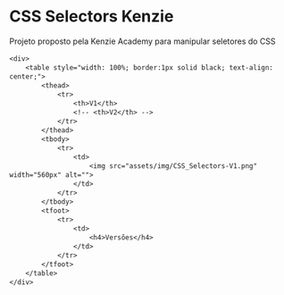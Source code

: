 <h1>CSS Selectors Kenzie</h1>

<p>Projeto proposto pela Kenzie Academy para manipular seletores do CSS</p>

    <div>
        <table style="width: 100%; border:1px solid black; text-align: center;">
            <thead>
                <tr>
                    <th>V1</th>
                    <!-- <th>V2</th> -->
                </tr>
            </thead>
            <tbody>
                <tr>
                    <td>
                        <img src="assets/img/CSS_Selectors-V1.png" width="560px" alt="">
                    </td>
                </tr>
            </tbody>
            <tfoot>
                <tr>
                    <td>
                        <h4>Versões</h4>
                    </td>
                </tr>
            </tfoot>
        </table>
    </div>